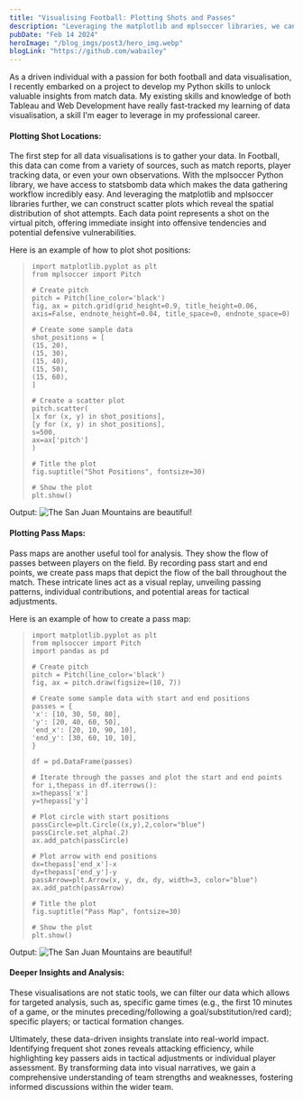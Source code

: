 ```yaml
---
title: "Visualising Football: Plotting Shots and Passes"
description: "Leveraging the matplotlib and mplsoccer libraries, we can construct scatter plots which reveal the spatial distribution of shot attempts."
pubDate: "Feb 14 2024"
heroImage: "/blog_imgs/post3/hero_img.webp"
blogLink: "https://github.com/wabailey"
---
```


As a driven individual with a passion for both football and data visualisation, I recently embarked on a project to develop my Python skills to unlock valuable insights from match data. My existing skills and knowledge of both Tableau and Web Development have really fast-tracked my learning of data visualisation, a skill I'm eager to leverage in my professional career.

#### Plotting Shot Locations:

The first step for all data visualisations is to gather your data. In Football, this data can come from a variety of sources, such as match reports, player tracking data, or even your own observations. With the mplsoccer Python library, we have access to statsbomb data which makes the data gathering workflow incredibly easy. And leveraging the matplotlib and mplsoccer libraries further, we can construct scatter plots which reveal the spatial distribution of shot attempts. Each data point represents a shot on the virtual pitch, offering immediate insight into offensive tendencies and potential defensive vulnerabilities.

Here is an example of how to plot shot positions:

> `import matplotlib.pyplot as plt`  
> `from mplsoccer import Pitch`
>
> `# Create pitch`  
> `pitch = Pitch(line_color='black')`  
> `fig, ax = pitch.grid(grid_height=0.9, title_height=0.06, axis=False, endnote_height=0.04, title_space=0, endnote_space=0)`
>
> `# Create some sample data`  
> `shot_positions = [`  
> `(15, 20),`  
> `(15, 30),`  
> `(15, 40),`  
> `(15, 50),`  
> `(15, 60),`  
> `]`
>
> `# Create a scatter plot`  
> `pitch.scatter(`  
> `[x for (x, y) in shot_positions],`  
> `[y for (x, y) in shot_positions],`  
> `s=500,`  
> `ax=ax['pitch']`  
> `)`
>
> `# Title the plot`  
> `fig.suptitle("Shot Positions", fontsize=30)`
>
> `# Show the plot`  
> `plt.show()`

Output:
![The San Juan Mountains are beautiful!](/blog_imgs/post3/img1.webp "San Juan Mountains")
<br/>

#### Plotting Pass Maps:

Pass maps are another useful tool for analysis. They show the flow of passes between players on the field. By recording pass start and end points, we create pass maps that depict the flow of the ball throughout the match. These intricate lines act as a visual replay, unveiling passing patterns, individual contributions, and potential areas for tactical adjustments.

Here is an example of how to create a pass map:

> `import matplotlib.pyplot as plt`  
> `from mplsoccer import Pitch`  
> `import pandas as pd`
>
> `# Create pitch`  
> `pitch = Pitch(line_color='black')`  
> `fig, ax = pitch.draw(figsize=(10, 7))`
>
> `# Create some sample data with start and end positions`  
> `passes = {`  
> `'x': [10, 30, 50, 80],`  
> `'y': [20, 40, 60, 50],`  
> `'end_x': [20, 10, 90, 10],`  
> `'end_y': [30, 60, 10, 10],`  
> `}`
>
> `df = pd.DataFrame(passes)`
>
> `# Iterate through the passes and plot the start and end points`  
> `for i,thepass in df.iterrows():`  
> `x=thepass['x']`  
> `y=thepass['y']`
>
> `# Plot circle with start positions`  
> `passCircle=plt.Circle((x,y),2,color="blue")`  
> `passCircle.set_alpha(.2)`  
> `ax.add_patch(passCircle)`
>
> `# Plot arrow with end positions`  
> `dx=thepass['end_x']-x`  
> `dy=thepass['end_y']-y`  
> `passArrow=plt.Arrow(x, y, dx, dy, width=3, color="blue")`  
> `ax.add_patch(passArrow)`
>
> `# Title the plot`  
> `fig.suptitle("Pass Map", fontsize=30)`
>
> `# Show the plot`  
> `plt.show()`

Output:
![The San Juan Mountains are beautiful!](/blog_imgs/post3/img2.webp "San Juan Mountains")
<br/>

#### Deeper Insights and Analysis:

These visualisations are not static tools, we can filter our data which allows for targeted analysis, such as, specific game times (e.g., the first 10 minutes of a game, or the minutes preceding/following a goal/substitution/red card); specific players; or tactical formation changes.

Ultimately, these data-driven insights translate into real-world impact. Identifying frequent shot zones reveals attacking efficiency, while highlighting key passers aids in tactical adjustments or individual player assessment. By transforming data into visual narratives, we gain a comprehensive understanding of team strengths and weaknesses, fostering informed discussions within the wider team.
